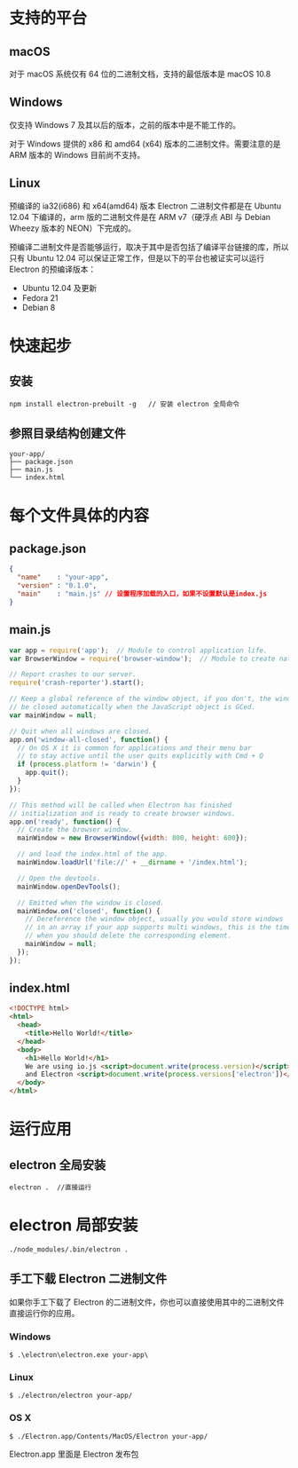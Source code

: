 # 支持的平台

## macOS

对于 macOS 系统仅有 64 位的二进制文档，支持的最低版本是 macOS 10.8

## Windows

仅支持 Windows 7 及其以后的版本，之前的版本中是不能工作的。

对于 Windows 提供的 x86 和 amd64 (x64) 版本的二进制文件。需要注意的是 ARM 版本的 Windows 目前尚不支持。

## Linux

预编译的 ia32(i686) 和 x64(amd64) 版本 Electron 二进制文件都是在 Ubuntu 12.04 下编译的，arm 版的二进制文件是在 ARM v7（硬浮点 ABI 与 Debian Wheezy 版本的 NEON）下完成的。

预编译二进制文件是否能够运行，取决于其中是否包括了编译平台链接的库，所以只有 Ubuntu 12.04 可以保证正常工作，但是以下的平台也被证实可以运行 Electron 的预编译版本：

* Ubuntu 12.04 及更新
* Fedora 21
* Debian 8

# 快速起步

##  安装

```
npm install electron-prebuilt -g   // 安装 electron 全局命令
```

## 参照目录结构创建文件

```
your-app/
├── package.json
├── main.js
└── index.html
```

# 每个文件具体的内容

## package.json

```json
{
  "name"    : "your-app",
  "version" : "0.1.0",
  "main"    : "main.js" // 设置程序加载的入口，如果不设置默认是index.js
}
```

## main.js

```javascript
var app = require('app');  // Module to control application life.
var BrowserWindow = require('browser-window');  // Module to create native browser window.

// Report crashes to our server.
require('crash-reporter').start();

// Keep a global reference of the window object, if you don't, the window will
// be closed automatically when the JavaScript object is GCed.
var mainWindow = null;

// Quit when all windows are closed.
app.on('window-all-closed', function() {
  // On OS X it is common for applications and their menu bar
  // to stay active until the user quits explicitly with Cmd + Q
  if (process.platform != 'darwin') {
    app.quit();
  }
});

// This method will be called when Electron has finished
// initialization and is ready to create browser windows.
app.on('ready', function() {
  // Create the browser window.
  mainWindow = new BrowserWindow({width: 800, height: 600});

  // and load the index.html of the app.
  mainWindow.loadUrl('file://' + __dirname + '/index.html');

  // Open the devtools.
  mainWindow.openDevTools();

  // Emitted when the window is closed.
  mainWindow.on('closed', function() {
    // Dereference the window object, usually you would store windows
    // in an array if your app supports multi windows, this is the time
    // when you should delete the corresponding element.
    mainWindow = null;
  });
});
```

## index.html

```html
<!DOCTYPE html>
<html>
  <head>
    <title>Hello World!</title>
  </head>
  <body>
    <h1>Hello World!</h1>
    We are using io.js <script>document.write(process.version)</script>
    and Electron <script>document.write(process.versions['electron'])</script>.
  </body>
</html>
```

# 运行应用

## electron 全局安装

```
electron .  //直接运行
```

# electron 局部安装

```
./node_modules/.bin/electron .
```

## 手工下载 Electron 二进制文件

如果你手工下载了 Electron 的二进制文件，你也可以直接使用其中的二进制文件直接运行你的应用。

### Windows

```
$ .\electron\electron.exe your-app\
```

### Linux

```
$ ./electron/electron your-app/
```

### OS X

```
$ ./Electron.app/Contents/MacOS/Electron your-app/
```

Electron.app 里面是 Electron 发布包